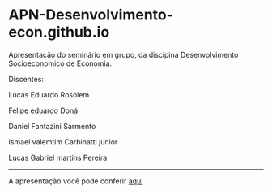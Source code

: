 # APN-Desenvolvimento-econ.github.io
Apresentação do seminário em grupo, da discipina Desenvolvimento Socioeconomico de Economia.

Discentes:

Lucas Eduardo Rosolem

Felipe eduardo Doná

Daniel Fantazini Sarmento

Ismael valemtim Carbinatti junior

Lucas Gabriel martins Pereira
________________________________________________________________
A apresentação você pode conferir [aqui](https://bit.ly/3prX0Ql)















